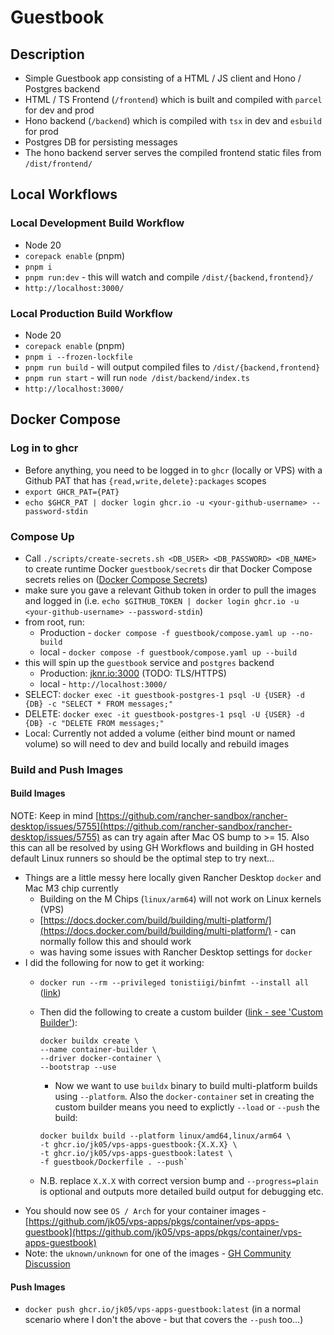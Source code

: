 # Guestbook

## Description

- Simple Guestbook app consisting of a HTML / JS client and Hono / Postgres backend
- HTML / TS Frontend (`/frontend`) which is built and compiled with `parcel` for dev and prod
- Hono backend (`/backend`) which is compiled with `tsx` in dev and `esbuild` for prod
- Postgres DB for persisting messages
- The hono backend server serves the compiled frontend static files from `/dist/frontend/`

## Local Workflows

### Local Development Build Workflow

- Node 20
- `corepack enable` (pnpm)
- `pnpm i`
- `pnpm run:dev` - this will watch and compile `/dist/{backend,frontend}/`
- `http://localhost:3000/`

### Local Production Build Workflow

- Node 20
- `corepack enable` (pnpm)
- `pnpm i --frozen-lockfile`
- `pnpm run build` - will output compiled files to `/dist/{backend,frontend}`
- `pnpm run start` - will run `node /dist/backend/index.ts`
- `http://localhost:3000/`

## Docker Compose

### Log in to ghcr

- Before anything, you need to be logged in to `ghcr` (locally or VPS) with a Github PAT that has `{read,write,delete}:packages` scopes
- `export GHCR_PAT={PAT}`
- `echo $GHCR_PAT | docker login ghcr.io -u <your-github-username> --password-stdin`

### Compose Up

- Call `./scripts/create-secrets.sh <DB_USER> <DB_PASSWORD> <DB_NAME>` to create runtime Docker `guestbook/secrets` dir that Docker Compose secrets relies on ([Docker Compose Secrets](https://docs.docker.com/compose/how-tos/use-secrets/))
- make sure you gave a relevant Github token in order to pull the images and logged in (i.e. `echo $GITHUB_TOKEN | docker login ghcr.io -u <your-github-username> --password-stdin`)
- from root, run:
  - Production - `docker compose -f guestbook/compose.yaml up --no-build`
  - local - `docker compose -f guestbook/compose.yaml up --build`
- this will spin up the `guestbook` service and `postgres` backend
  - Production: [jknr.io:3000](http://jknr.io:3000/) (TODO: TLS/HTTPS)
  - local - `http://localhost:3000/`
- SELECT: `docker exec -it guestbook-postgres-1 psql -U {USER} -d {DB} -c "SELECT * FROM messages;"`
- DELETE: `docker exec -it guestbook-postgres-1 psql -U {USER} -d {DB} -c "DELETE FROM messages;"`
- Local: Currently not added a volume (either bind mount or named volume) so will need to dev and build locally and rebuild images

### Build and Push Images

#### Build Images

NOTE: Keep in mind [https://github.com/rancher-sandbox/rancher-desktop/issues/5755](https://github.com/rancher-sandbox/rancher-desktop/issues/5755) as can try again after Mac OS bump to >= 15. Also this can all be resolved by using GH Workflows and building in GH hosted default Linux runners so should be the optimal step to try next...

- Things are a little messy here locally given Rancher Desktop `docker` and Mac M3 chip currently
  - Building on the M Chips (`linux/arm64`) will not work on Linux kernels (VPS)
  - [https://docs.docker.com/build/building/multi-platform/](https://docs.docker.com/build/building/multi-platform/) - can normally follow this and should work
  - was having some issues with Rancher Desktop settings for `docker`
- I did the following for now to get it working:
  - `docker run --rm --privileged tonistiigi/binfmt --install all` ([link](https://docs.docker.com/build/building/multi-platform/#install-qemu-manually))
  - Then did the following to create a custom builder ([link - see 'Custom Builder'](https://docs.docker.com/build/building/multi-platform/#prerequisites)):

    ```shell
    docker buildx create \
    --name container-builder \
    --driver docker-container \
    --bootstrap --use
    ```

    - Now we want to use `buildx` binary to build multi-platform builds using `--platform`. Also the `docker-container` set in creating the custom builder means you need to explictly `--load` or `--push` the build:

    ```shell
    docker buildx build --platform linux/amd64,linux/arm64 \
    -t ghcr.io/jk05/vps-apps-guestbook:{X.X.X} \
    -t ghcr.io/jk05/vps-apps-guestbook:latest \
    -f guestbook/Dockerfile . --push`
    ```

  - N.B. replace `X.X.X` with correct version bump and `--progress=plain` is optional and outputs more detailed build output for debugging etc.
- You should now see `OS / Arch` for your container images - [https://github.com/jk05/vps-apps/pkgs/container/vps-apps-guestbook](https://github.com/jk05/vps-apps/pkgs/container/vps-apps-guestbook)
- Note: the `uknown/unknown` for one of the images - [GH Community Discussion](https://github.com/orgs/community/discussions/45969)

#### Push Images

- `docker push ghcr.io/jk05/vps-apps-guestbook:latest` (in a normal scenario where I don't the above - but that covers the `--push` too...)
